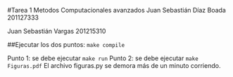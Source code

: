 #Tarea 1 Metodos Computacionales avanzados
Juan Sebastián Díaz Boada 201127333

Juan Sebastián Vargas 201215310

##Ejecutar los dos puntos: `make compile`


Punto 1: se debe ejecutar `make run`
Punto 2: se debe ejecutar `make Figuras.pdf`
El archivo figuras.py se demora más de un minuto corriendo.
